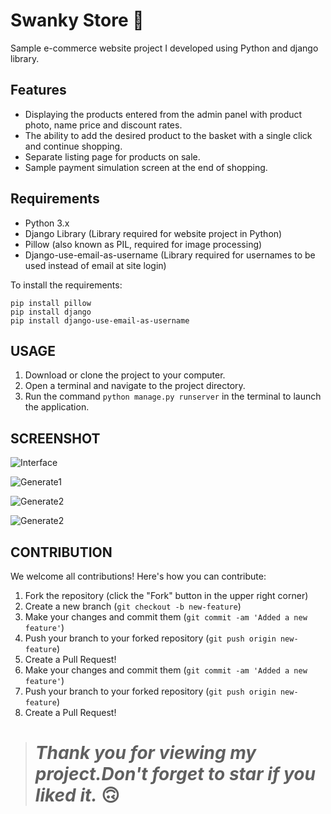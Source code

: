 # Swanky Store 🛒

Sample e-commerce website project I developed using Python and django library.

## Features

- Displaying the products entered from the admin panel with product photo, name price and discount rates.
- The ability to add the desired product to the basket with a single click and continue shopping.
- Separate listing page for products on sale.
- Sample payment simulation screen at the end of shopping.

## Requirements

- Python 3.x
- Django Library (Library required for website project in Python)
- Pillow (also known as PIL, required for image processing)
- Django-use-email-as-username (Library required for usernames to be used instead of email at site login)

To install the requirements:

```
pip install pillow
pip install django
pip install django-use-email-as-username
```

## USAGE

1. Download or clone the project to your computer.
2. Open a terminal and navigate to the project directory.
3. Run the command `python manage.py runserver` in the terminal to launch the application.

## SCREENSHOT

![Interface](https://github.com/muhammedmustafageldi/My-ScreenShots-Files/blob/main/Screnshots/SwankyStore/store1.png)

![Generate1](https://github.com/muhammedmustafageldi/My-ScreenShots-Files/blob/main/Screnshots/SwankyStore/store3.png)

![Generate2](https://github.com/muhammedmustafageldi/My-ScreenShots-Files/blob/main/Screnshots/SwankyStore/store4.png)

![Generate2](https://github.com/muhammedmustafageldi/My-ScreenShots-Files/blob/main/Screnshots/SwankyStore/store5.png)

## CONTRIBUTION

We welcome all contributions! Here's how you can contribute:

1. Fork the repository (click the "Fork" button in the upper right corner)
2. Create a new branch (`git checkout -b new-feature`)
3. Make your changes and commit them (`git commit -am 'Added a new feature'`)
4. Push your branch to your forked repository (`git push origin new-feature`)
5. Create a Pull Request!
3. Make your changes and commit them (`git commit -am 'Added a new feature'`)
4. Push your branch to your forked repository (`git push origin new-feature`)
5. Create a Pull Request!


> # *Thank you for viewing my project.Don't forget to star if you liked it.* 🙃
